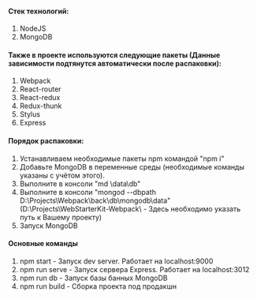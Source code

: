 #### Стек технологий:
1. NodeJS
2. MongoDB

#### Также в проекте используются следующие пакеты (Данные зависимости подтянутся автоматически после распаковки):
1. Webpack
2. React-router
3. React-redux
4. Redux-thunk
5. Stylus
6. Express

#### Порядок распаковки:
1. Устанавливаем необходимые пакеты npm командой "npm i"
2. Добавьте MongoDB в переменные среды (необходимые команды указаны с учётом этого).
3. Выполните в консоли "md \data\db"
3. Выполните в консоли "mongod --dbpath D:\Projects\Webpack\back\db\mongodb\data" (D:\Projects\WebStarterKit-Webpack\ - Здесь необходимо указать путь к Вашему проекту)
4. Запуск MongoDB

#### Основные команды
1. npm start - Запуск dev server. Работает на localhost:9000
2. npm run serve - Запуск сервера Express. Работает на localhost:3012
3. npm run db - Запуск базы банных MongoDB
4. npm run build - Сборка проекта под продакшн